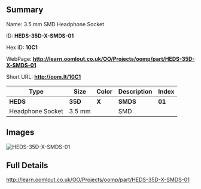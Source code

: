 

## Summary
 
Name: 3.5 mm SMD Headphone Socket

ID: __HEDS-35D-X-SMDS-01__

Hex ID: __10C1__

WebPage: __http://learn.oomlout.co.uk/OO/Projects/oomp/part/HEDS-35D-X-SMDS-01__

Short URL: __http://oom.lt/10C1__


| Type   | Size   | Color   | Description   | Index   |    
| ----- | ------   | ------   | -----   | ----   |    
| __HEDS__   					| __35D__   					| __X__    						| __SMDS__    					| __01__ |    
| Headphone Socket		| 3.5 mm	| 		| SMD	| 	|

## Images
![HEDS-35D-X-SMDS-01](http://oomlout.com/oomp-gen/parts/HEDS-35D-X-SMDS-01/HEDS-35D-X-SMDS-01_420.jpg)

## Full Details

 http://learn.oomlout.co.uk/OO/Projects/oomp/part/HEDS-35D-X-SMDS-01

